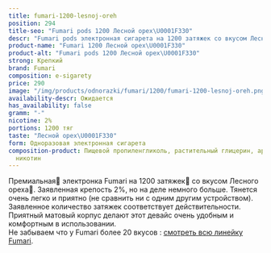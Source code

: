 ```yaml
---
title: fumari-1200-lesnoj-oreh
position: 294
title-seo: "Fumari pods 1200 Лесной орех\U0001F330"
descr: "Fumari pods электронная сигарета на 1200 затяжек со вкусом Лесного ореха\U0001F330"
product-name: "Fumari 1200 Лесной орех\U0001F330"
product-alt: "Fumari pods 1200 Лесной орех\U0001F330"
strong: Крепкий
brand: Fumari
composition: e-sigarety
price: 290
image: "/img/products/odnorazki/fumari/1200/fumari-1200-lesnoj-oreh.png"
availability-descr: Ожидается
has_availability: false
gramm: "-"
nicotine: 2%
portions: 1200 тяг
taste: "Лесной орех\U0001F330"
form: Одноразовая электронная сигарета
composition-product: Пищевой пропиленгликоль, растительный глицерин, ароматизатор,
  никотин
---
```


Премиальная🥇 электронка Fumari на 1200 затяжек💨 со вкусом Лесного ореха🌰. Заявленная крепость 2%, но на деле немного больше. Тянется очень легко и приятно (не сравнить ни с одним другим устройством). Заявленное количество затяжек соответствует действительности. Приятный матовый корпус делают этот девайс очень удобным и комфортным в использовании.<br>
Не забываем что у Fumari более 20 вкусов : [смотреть всю линейку Fumari](/fumari).